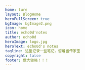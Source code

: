 ```yaml
---
home: ture
layout: BlogHome
heroFullScreen: true
bgImage: bgImage2.png
icon: home
title: echo0d'notes
author: echo0d
heroImage: logo.jpg
heroText: echo0d's notes
tagline: 这里记录一些笔记，留着当传家宝
copyright: false
footer: 做大做强！！！
---
```


